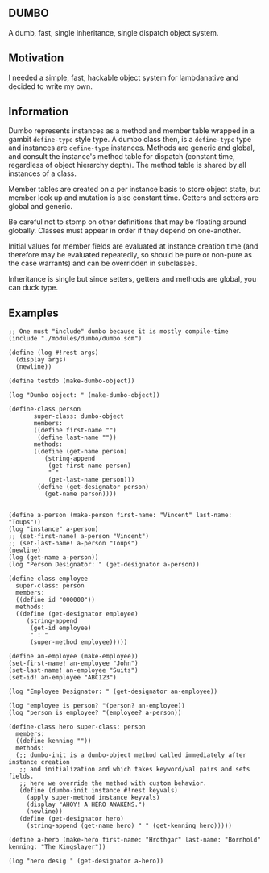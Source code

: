 DUMBO
-----

A dumb, fast, single inheritance, single dispatch object system.

Motivation
----------

I needed a simple, fast, hackable object system for lambdanative and decided to write my own.

Information
-----------

Dumbo represents instances as a method and member table wrapped in a gambit `define-type` style type. A dumbo class then, is a `define-type` type and instances are `define-type` instances.  Methods are generic and global, and consult the instance's method table for dispatch (constant time, regardless of object hierarchy depth).  The method table is shared by all instances of a class.

Member tables are created on a per instance basis to store object state, but member look up and mutation is also constant time.  Getters and setters are global and generic.

Be careful not to stomp on other definitions that may be floating around globally.  Classes must appear in order if they depend on one-another.

Initial values for member fields are evaluated at instance creation time (and therefore may be evaluated repeatedly, so should be pure or non-pure as the case warrants) and can be overridden in subclasses. 

Inheritance is single but since setters, getters and methods are global, you can duck type.

Examples
--------


    ;; One must "include" dumbo because it is mostly compile-time
    (include "./modules/dumbo/dumbo.scm")

    (define (log #!rest args)
      (display args)
      (newline))

    (define testdo (make-dumbo-object))

    (log "Dumbo object: " (make-dumbo-object))

    (define-class person 
           super-class: dumbo-object
           members: 
           ((define first-name "")
            (define last-name ""))
           methods:
           ((define (get-name person)
              (string-append 
               (get-first-name person)
               " "
               (get-last-name person)))
            (define (get-designator person)
              (get-name person))))


    (define a-person (make-person first-name: "Vincent" last-name:     "Toups"))
    (log "instance" a-person)
    ;; (set-first-name! a-person "Vincent")
    ;; (set-last-name! a-person "Toups")
    (newline)
    (log (get-name a-person))
    (log "Person Designator: " (get-designator a-person))

    (define-class employee
      super-class: person
      members:
      ((define id "000000"))
      methods:
      ((define (get-designator employee)
         (string-append
          (get-id employee)
          " : "
          (super-method employee)))))

    (define an-employee (make-employee))
    (set-first-name! an-employee "John")
    (set-last-name! an-employee "Suits")
    (set-id! an-employee "ABC123")

    (log "Employee Designator: " (get-designator an-employee)) 

    (log "employee is person? "(person? an-employee))
    (log "person is employee? "(employee? a-person))

    (define-class hero super-class: person
      members:
      ((define kenning ""))
      methods:
      (;; dumbo-init is a dumbo-object method called immediately after     instance creation
       ;; and initialization and which takes keyword/val pairs and sets    fields.
       ;; here we override the method with custom behavior.
       (define (dumbo-init instance #!rest keyvals)
         (apply super-method instance keyvals)
         (display "AHOY! A HERO AWAKENS.")
         (newline))
       (define (get-designator hero)
         (string-append (get-name hero) " " (get-kenning hero)))))

    (define a-hero (make-hero first-name: "Hrothgar" last-name: "Bornhold"  kenning: "The Kingslayer"))

    (log "hero desig " (get-designator a-hero))




